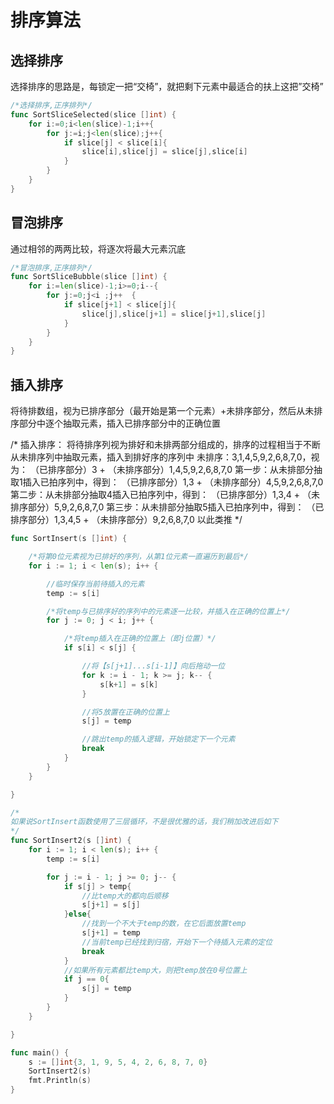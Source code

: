 # 排序算法

## 选择排序

选择排序的思路是，每锁定一把“交椅”，就把剩下元素中最适合的扶上这把”交椅”

```go
/*选择排序,正序排列*/
func SortSliceSelected(slice []int) {
	for i:=0;i<len(slice)-1;i++{
		for j:=i;j<len(slice);j++{
			if slice[j] < slice[i]{
				slice[i],slice[j] = slice[j],slice[i]
			}
		}
	}
}
```

## 冒泡排序

通过相邻的两两比较，将逐次将最大元素沉底

```go
/*冒泡排序,正序排列*/
func SortSliceBubble(slice []int) {
	for i:=len(slice)-1;i>=0;i--{
		for j:=0;j<i ;j++  {
			if slice[j+1] < slice[j]{
				slice[j],slice[j+1] = slice[j+1],slice[j]
			}
		}
	}
}
```

## 插入排序

将待排数组，视为已排序部分（最开始是第一个元素）+未排序部分，然后从未排序部分中逐个抽取元素，插入已排序部分中的正确位置

/*
插入排序：
将待排序列视为排好和未排两部分组成的，排序的过程相当于不断从未排序列中抽取元素，插入到排好序的序列中
未排序：3,1,4,5,9,2,6,8,7,0，视为：			（已排序部分）3 + （未排序部分）1,4,5,9,2,6,8,7,0
第一步：从未排部分抽取1插入已拍序列中，得到：	（已排序部分）1,3 + （未排序部分）4,5,9,2,6,8,7,0
第二步：从未排部分抽取4插入已拍序列中，得到：	（已排序部分）1,3,4 + （未排序部分）5,9,2,6,8,7,0
第三步：从未排部分抽取5插入已拍序列中，得到：	（已排序部分）1,3,4,5 + （未排序部分）9,2,6,8,7,0
以此类推
*/

```go
func SortInsert(s []int) {

    /*将第0位元素视为已排好的序列，从第1位元素一直遍历到最后*/
    for i := 1; i < len(s); i++ {

    	//临时保存当前待插入的元素
    	temp := s[i]

    	/*将temp与已排序好的序列中的元素逐一比较，并插入在正确的位置上*/
    	for j := 0; j < i; j++ {

    		/*将temp插入在正确的位置上（即j位置）*/
    		if s[i] < s[j] {

    			//将【s[j+1]...s[i-1]】向后拖动一位
    			for k := i - 1; k >= j; k-- {
    				s[k+1] = s[k]
    			}

    			//将5放置在正确的位置上
    			s[j] = temp

    			//跳出temp的插入逻辑，开始锁定下一个元素
    			break
    		}
    	}
    }

}

/*
如果说SortInsert函数使用了三层循环，不是很优雅的话，我们稍加改进后如下
*/
func SortInsert2(s []int) {
	for i := 1; i < len(s); i++ {
		temp := s[i]

    	for j := i - 1; j >= 0; j-- {
    		if s[j] > temp{
    			//比temp大的都向后顺移
    			s[j+1] = s[j]
    		}else{
    			//找到一个不大于temp的数，在它后面放置temp
    			s[j+1] = temp
    			//当前temp已经找到归宿，开始下一个待插入元素的定位
    			break
    		}
    		//如果所有元素都比temp大，则把temp放在0号位置上
    		if j == 0{
    			s[j] = temp
    		}
    	}
    }

}

func main() {
	s := []int{3, 1, 9, 5, 4, 2, 6, 8, 7, 0}
	SortInsert2(s)
	fmt.Println(s)
}
```


